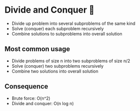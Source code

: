 # Divide and Conquer 🚩
- Divide up problem into several subproblems of the same kind
- Solve (conquer) each subproblem recursively
- Combine solutions to subproblems into overall solution

## Most common usage
- Divide problems of size n into two subproblems of size n/2
- Solve (conquer) two subproblems recursively 
- Combine two solutions into overall solution

## Consequence
- Brute force: O(n^2)
- Divide and conquer: O(n log n)